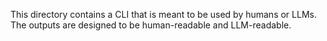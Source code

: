 This directory contains a CLI that is meant to be used by humans or LLMs. The outputs are designed to be human-readable and LLM-readable.